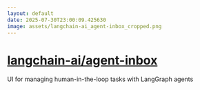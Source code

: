 ```yaml
---
layout: default
date: 2025-07-30T23:00:09.425630
image: assets/langchain-ai_agent-inbox_cropped.png
---
```


# [langchain-ai/agent-inbox](https://github.com/langchain-ai/agent-inbox)

UI for managing human-in-the-loop tasks with LangGraph agents
